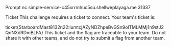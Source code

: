 Prompt
nc simple-service-c45xrrmhuc5su.shellweplayaga.me 31337

Ticket
This challenge requires a ticket to connect. Your team's ticket is:

ticket{StarboardMast8132n22:IumtcjAZyNDZhpeBvGSn9olTMLMMj1n9stJ2QdNXdRDmBLFA}
This ticket and the flag are traceable to your team. Do not share it with other teams, and do not try to submit a flag from another team.
